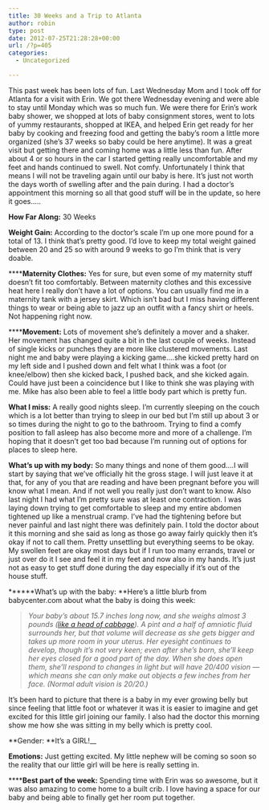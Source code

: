```yaml
---
title: 30 Weeks and a Trip to Atlanta
author: robin
type: post
date: 2012-07-25T21:28:28+00:00
url: /?p=405
categories:
  - Uncategorized

---
```

This past week has been lots of fun. Last Wednesday Mom and I took off for Atlanta for a visit with Erin. We got there Wednesday evening and were able to stay until Monday which was so much fun. We were there for Erin&#8217;s work baby shower, we shopped at lots of baby consignment stores, went to lots of yummy restaurants, shopped at IKEA, and helped Erin get ready for her baby by cooking and freezing food and getting the baby&#8217;s room a little more organized (she&#8217;s 37 weeks so baby could be here anytime). It was a great visit but getting there and coming home was a little less than fun. After about 4 or so hours in the car I started getting really uncomfortable and my feet and hands continued to swell. Not comfy. Unfortunately I think that means I will not be traveling again until our baby is here. It&#8217;s just not worth the days worth of swelling after and the pain during. I had a doctor&#8217;s appointment this morning so all that good stuff will be in the update, so here it goes&#8230;..

**How Far Along:** 30 Weeks

**Weight Gain:** According to the doctor&#8217;s scale I&#8217;m up one more pound for a total of 13. I think that&#8217;s pretty good. I&#8217;d love to keep my total weight gained between 20 and 25 so with around 9 weeks to go I&#8217;m think that is very doable.

******Maternity Clothes:** Yes for sure, but even some of my maternity stuff doesn&#8217;t fit too comfortably. Between maternity clothes and this excessive heat here I really don&#8217;t have a lot of options. You can usually find me in a maternity tank with a jersey skirt. Which isn&#8217;t bad but I miss having different things to wear or being able to jazz up an outfit with a fancy shirt or heels. Not happening right now.

******Movement:** Lots of movement she&#8217;s definitely a mover and a shaker. Her movement has changed quite a bit in the last couple of weeks. Instead of single kicks or punches they are more like clustered movements. Last night me and baby were playing a kicking game&#8230;.she kicked pretty hard on my left side and I pushed down and felt what I think was a foot (or knee/elbow) then she kicked back, I pushed back, and she kicked again. Could have just been a coincidence but I like to think she was playing with me. Mike has also been able to feel a little body part which is pretty fun.

**What I miss:** A really good nights sleep. I&#8217;m currently sleeping on the couch which is a lot better than trying to sleep in our bed but I&#8217;m still up about 3 or so times during the night to go to the bathroom. Trying to find a comfy position to fall asleep has also become more and more of a challenge. I&#8217;m hoping that it doesn&#8217;t get too bad because I&#8217;m running out of options for places to sleep here.

**What&#8217;s up with my body:** So many things and none of them good&#8230;.I will start by saying that we&#8217;ve officially hit the gross stage. I will just leave it at that, for any of you that are reading and have been pregnant before you will know what I mean. And if not well you really just don&#8217;t want to know. Also last night I had what I&#8217;m pretty sure was at least one contraction. I was laying down trying to get comfortable to sleep and my entire abdomen tightened up like a menstrual cramp. I&#8217;ve had the tightening before but never painful and last night there was definitely pain. I told the doctor about it this morning and she said as long as those go away fairly quickly then it&#8217;s okay if not to call them. Pretty unsettling but everything seems to be okay. My swollen feet are okay most days but if I run too many errands, travel or just over do it I see and feel it in my feet and now also in my hands. It&#8217;s just not as easy to get stuff done during the day especially if it&#8217;s out of the house stuff.

******What&#8217;s up with the baby: **Here&#8217;s a little blurb from babycenter.com about what the baby is doing this week:

> _Your baby&#8217;s about 15.7 inches long now, and she weighs almost 3 pounds ([like a head of cabbage][1]). A pint and a half of amniotic fluid surrounds her, but that volume will decrease as she gets bigger and takes up more room in your uterus. Her eyesight continues to develop, though it&#8217;s not very keen; even after she&#8217;s born, she&#8217;ll keep her eyes closed for a good part of the day. When she does open them, she&#8217;ll respond to changes in light but will have 20/400 vision — which means she can only make out objects a few inches from her face. (Normal adult vision is 20/20.)_

It&#8217;s been hard to picture that there is a baby in my ever growing belly but since feeling that little foot or whatever it was it is easier to imagine and get excited for this little girl joining our family. I also had the doctor this morning show me how she was sitting in my belly which is pretty cool.

**Gender: **It&#8217;s a GIRL!__

**Emotions:** Just getting excited. My little nephew will be coming so soon so the reality that our little girl will be here is really setting in.

******Best part of the week:** Spending time with Erin was so awesome, but it was also amazing to come home to a built crib. I love having a space for our baby and being able to finally get her room put together.

 [1]: http://www.babycenter.com/slideshow-baby-size?slideNumber=28